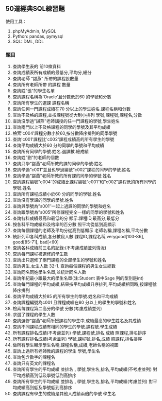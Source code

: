 ## 50道經典SQL練習題
使用工具：
1. phpMyAdmin, MySQL
2. Python: pandas, pymysql
3. SQL: DML, DDL
### 題目
1. 查詢學生表的 前10條資料
2. 查詢成績表所有成績的最低分,平均分,總分
3. 查詢老師 “諶燕” 所帶的課程設數量
4. 查詢所有老師所帶 的課程 數量
5. 查詢姓”張”的學生名單
6. 查詢課程名稱為'Oracle'且分數低於60 的學號和分數
7. 查詢所有學生的選課 課程名稱
8. 查詢任何一門課程成績在70 分以上的學生姓名.課程名稱和分數
9. 查詢不及格的課程,並按課程號從大到小排列 學號,課程號,課程名,分數
10. 查詢沒學過”諶燕”老師講授的任一門課程的學號,學生姓名
11. 查詢兩門以上不及格課程的同學的學號及其平均成績
12. 檢索'c004'課程分數小於60,按分數降序排列的同學學號
13. 查詢'c001'課程比'c002'課程成績高的所有學生的學號
14. 查詢平均成績大於60 分的同學的學號和平均成績
15. 查詢所有同學的學號.姓名.選課數.總成績
16. 查詢姓”劉”的老師的個數
17. 查詢只學”諶燕”老師所教的課的同學的學號:姓名
18. 查詢學過”c001″並且也學過編號”c002″課程的同學的學號.姓名
19. 查詢學過”諶燕”老師所教的所有課的同學的學號:姓名
20. 查詢課程編號”c004″的成績比課程編號”c001″和”c002″課程低的所有同學的學號.姓名
21. 查詢所有課程成績小於60 分的同學的學號.姓名
22. 查詢沒有學課的同學的學號.姓名
23. 查詢與學號為”s001″一起上過課的同學的學號和姓名
24. 查詢跟學號為”s005″所修課程完全一樣的同學的學號和姓名
25. 查詢各科成績最高和最低的分 顯示:課程ID,最高分,最低分
26. 按各科平均成績和及格率的百分數 照平均從低到高顯示
27. 查詢每個課程的老師及平均分從高到低顯示 老師名稱,課程名稱,平均分數
28. 統計列印各科成績,各分數段人數:課程ID,課程名稱,verygood[100-86], good[85-71], bad[<60]
29. 查詢各科成績前三名的記錄:(不考慮成績並列情況)
30. 查詢每門課程被選修的學生數
31. 查詢出只選修了兩門課程的全部學生的學號和姓名
32. 查詢男生.女生人數 32-1. 查詢每個課程的男生女生總數
33. 查詢同名同姓學生名單,並統計同名人數
34. 查詢年紀最小跟最大的學生名單(注:Student 表中Sage 列的型別是int)
35. 查詢每門課程的平均成績,結果按平均成績升序排列,平均成績相同時,按課程號降序排列
36. 查詢平均成績大於85 的所有學生的學號.姓名和平均成績
37. 查詢課程編號為c001 且課程成績在80 分以上的學生的學號和姓名
38. 檢索每課程第二高分的學號 分數(考慮成績並列)
39. 求選了課程的學生人數
40. 查詢選修”諶燕”老師所授課程的學生中,成績最高的學生姓名及其成績
41. 查詢不同課程成績有相同的學生的學號.課程號.學生成績
42. 所有課程排名成績(不考慮並列) 學號,課程號,排名,成績 照課程,排名排序
43. 所有課程排名成績(考慮並列) 學號,課程號,排名,成績 照課程,排名排序
44. 做所有學生顯示學生名稱,課程名稱,成績,老師名稱的視圖
45. 查詢上過所有老師教的課程的學生 學號,學生名
46. 查詢包含數字的課程名
47. 查詢只有英文的課程名
48. 查詢所有學生的平均成績 並排名 , 學號,學生名,排名,平均成績(不考慮並列) 對平均成績高到低及學號低到高排序
49. 查詢所有學生的平均成績 並排名 , 學號,學生名,排名,平均成績(考慮並列) 對平均成績高到低及學號低到高排序
50. 查詢課程有學生的成績是其他人成績兩倍的學號 學生名
